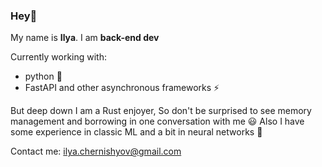 ### Hey👋

My name is **Ilya**. I am **back-end dev**

Currently working with:
- python 🐍
- FastAPI and other asynchronous frameworks ⚡

But deep down I am a Rust enjoyer, So don't be surprised to see memory management and borrowing in one conversation with me 😃
Also I have some experience in classic ML and a bit in neural networks 🤖

Contact me: ilya.chernishyov@gmail.com
